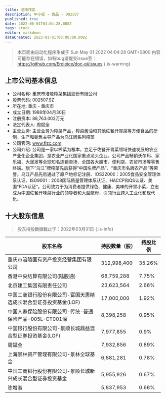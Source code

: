 ```yaml
---
title: 涪陵榨菜
description: 中小板 - 食品 - 002507
published: true
date: 2022-05-01T04:04:28.000Z
tags: stock
editor: markdown
dateCreated: 2022-01-01T00:00:00.000Z
---
```


> 本页面由自动化程序生成于 Sun May 01 2022 04:04:28 GMT+0800
> 内容可能存在错误，如有bug请提交issue至：https://github.com/Eroleice/doc-pi/issues
{.is-warning}

## 上市公司基本信息
- 公司名称: 重庆市涪陵榨菜集团股份有限公司
- 股票代码: 002507.SZ
- 所在地: 重庆 - 重庆市
- 成立日期: 1988年04月30日
- 注册资本: 88,763.002万元
- 法定代表人: 周斌全
- 主营业务: 主营业务为榨菜产品，榨菜酱油和其他佐餐开胃菜等方便食品的研制，生产和销售主导产品为乌江牌系列榨菜
- 公司官网: www.flzc.com
- 公司介绍: 公司是一家以榨菜为根本，立足于佐餐开胃菜领域快速发展的农业产业化企业集团，是农业产业化国家重点龙头企业。公司产品畅销沃尔玛、家乐福、大润发等全球知名连锁卖场、全国各大超市、便利店、农贸市场等零售终端。旗下“乌江”牌榨菜先后获得“中国名牌产品”、“重庆市名牌农产品”等荣誉。乌江产品先后通过了原产地标记注册、IOS22000：2005食品安全管理体系认证、ISO9001：2008国际质量管理体系认证、HACCP和QS认证、美国“FDA认证”。公司致力于为消费者提供绿色、健康、美味的开胃小菜，立志成为中国佐餐开味菜行业的领导者和大型航母，引领行业跨入工业化和现代化。


## 十大股东信息
> 股东持股数据截止于：2022年03月31日
{.is-info}

| 股东名称 | 持股数量（股） | 持股比例 |
| --- | --- | --- |
| 重庆市涪陵国有资产投资经营集团有限公司 | 312,998,400 | 35.26% |
| 香港中央结算有限公司(陆股通) | 68,759,288 | 7.75% |
| 北京建工集团有限责任公司 | 23,623,564 | 2.66% |
| 中国工商银行股份有限公司-富国天惠精选成长混合型证券投资基金(LOF) | 17,000,000 | 1.92% |
| 中国人寿保险股份有限公司-传统-普通保险产品-005L-CT001深 | 8,398,258 | 0.95% |
| 中国银行股份有限公司-景顺长城鼎益混合型证券投资基金(LOF) | 7,977,855 | 0.9% |
| 周斌全 | 7,932,856 | 0.89% |
| 上海景林资产管理有限公司-景林全球基金 | 6,881,281 | 0.78% |
| 中国工商银行股份有限公司-景顺长城新兴成长混合型证券投资基金 | 5,955,926 | 0.67% |
| 陈增淑 | 5,837,953 | 0.66% |




